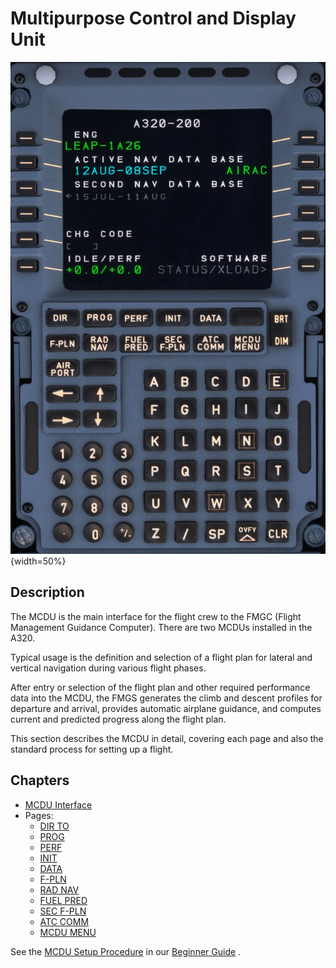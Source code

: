 # Multipurpose Control and Display Unit

![Multipurpose Control and Display Unit](../../assets/a32nx-briefing/mcdu/mcdu-001.jpg "Multipurpose Control and Display Unit"){width=50%}

## Description

The MCDU is the main interface for the flight crew to the FMGC (Flight Management Guidance Computer). There are two MCDUs installed in the A320.

Typical usage is the definition and selection of a flight plan for lateral and vertical navigation during various flight phases.

After entry or selection of the flight plan and other required performance data into the MCDU, the FMGS generates the climb and descent profiles for departure and arrival, provides automatic airplane guidance, and computes current and predicted progress along the flight plan.

This section describes the MCDU in detail, covering each page and also the standard process for setting up a flight.

## Chapters

- [MCDU Interface](interface.md)
- Pages:
    - [DIR TO](dir.md)
    - [PROG](prog.md)
    - [PERF](perf.md)
    - [INIT](init.md)
    - [DATA](data.md)
    - [F-PLN](f-pln.md)
    - [RAD NAV](rad-nav.md)
    - [FUEL PRED](fuel-pred.md)
    - [SEC F-PLN](sec-f-plan.md)
    - [ATC COMM](atc-comm.md)
    - [MCDU MENU](mcdu-menu.md)

See the [MCDU Setup Procedure](../../beginner-guide/preparing-mcdu.md) in our [Beginner Guide](../../beginner-guide/overview.md) .
